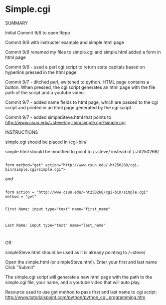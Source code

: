 # Simple.cgi

SUMMARY

Initial Commit 9/6 to open Repo

Commit 9/6 with instructer example and simple html page

Commit 9/6 renamed my files to simple.cgi and simple.html
            added a form in html page
            
Commit 9/6 - used a perl cgi script to return state capitals based on hyperlink pressed in the html page

Commit 9/7 - ditched perl, switched to python. HTML page contains a button. When pressed, the cgi script generates an html page with the file path of the script and a youtube video.

Commit 9/7 - added name fields to html page, which are passed to the cgi script and printed in an html page generated by the cgi script. 

Commit 9/7 - added simpleSteve.html that points to http://www.csun.edu/~steve/cgi-bin/simple.cgi?simple.cgi

INSTRUCTIONS

simple.cgi should be placed in /cgi-bin/

simple.html should be modified to point to /~steve/ instead of /~ht250268/

<code> 
form method="get" action="http://www.csun.edu/~ht250268/cgi-bin/simple.cgi?simple.cgi">
</code>

and 

<code>
form action = "http://www.csun.edu/~ht250268/cgi-bin/simple.cgi" method = "get"


First Name: input type="text" name="first_name"

Last Name: input type="text" name="last_name"

</code>

OR

simpleSteve.html should be used as it is already pointing to /~steve/


Open the simple.html (or simpleSteve.html). 
Enter your first and last name
Click "Submit"

The simple.cgi script will generate a new html page with the path to the simple.cgi file, your name, and a youtube video that will auto play. 


Resource used to use get method to pass first and last name to cgi script: http://www.tutorialspoint.com/python/python_cgi_programming.htm

